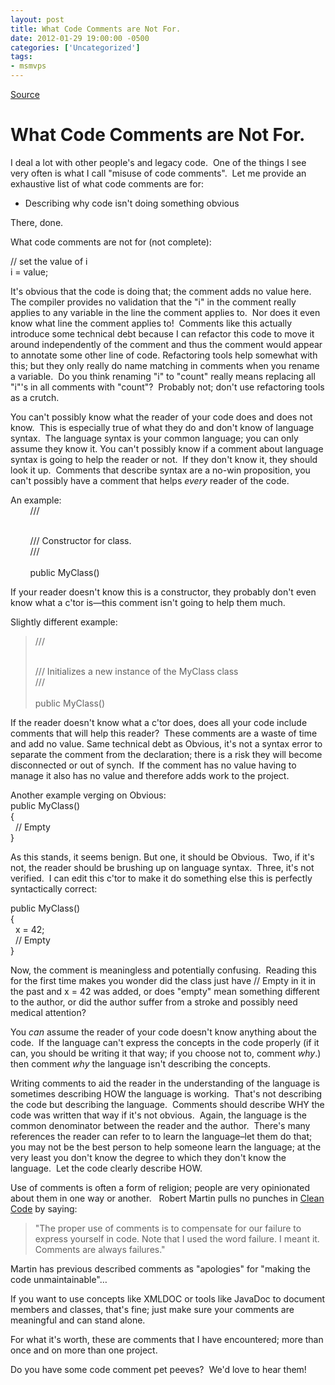 ```yaml
---
layout: post
title: What Code Comments are Not For.
date: 2012-01-29 19:00:00 -0500
categories: ['Uncategorized']
tags:
- msmvps
---
```

[Source](http://blogs.msmvps.com/peterritchie/2012/01/30/what-code-comments-are-not-for/ "Permalink to What Code Comments are Not For.")

# What Code Comments are Not For.

I deal a lot with other people's and legacy code.  One of the things I see very often is what I call "misuse of code comments".  Let me provide an exhaustive list of what code comments are for:

* Describing why code isn't doing something obvious

There, done.

What code comments are not for (not complete):

// set the value of i   
i = value;

It's obvious that the code is doing that; the comment adds no value here.  The compiler provides no validation that the "i" in the comment really applies to any variable in the line the comment applies to.  Nor does it even know what line the comment applies to!  Comments like this actually introduce some technical debt because I can refactor this code to move it around independently of the comment and thus the comment would appear to annotate some other line of code. Refactoring tools help somewhat with this; but they only really do name matching in comments when you rename a variable.  Do you think renaming "i" to "count" really means replacing all "i"'s in all comments with "count"?  Probably not; don't use refactoring tools as a crutch.

You can't possibly know what the reader of your code does and does not know.  This is especially true of what they do and don't know of language syntax.  The language syntax is your common language; you can only assume they know it. You can't possibly know if a comment about language syntax is going to help the reader or not.  If they don't know it, they should look it up.  Comments that describe syntax are a no-win proposition, you can't possibly have a comment that helps _every_ reader of the code.

An example:   
        /// <summary>   
        /// Constructor for class.   
        /// </summary>   
        public MyClass()

If your reader doesn't know this is a constructor, they probably don't even know what a c'tor is—this comment isn't going to help them much.  

Slightly different example:

> /// <summary>   
/// Initializes a new instance of the MyClass class   
/// </summary>   
public MyClass()

If the reader doesn't know what a c'tor does, does all your code include comments that will help this reader?  These comments are a waste of time and add no value. Same technical debt as Obvious, it's not a syntax error to separate the comment from the declaration; there is a risk they will become disconnected or out of synch.  If the comment has no value having to manage it also has no value and therefore adds work to the project.

Another example verging on Obvious:   
public MyClass()   
{   
  // Empty   
}

As this stands, it seems benign. But one, it should be Obvious.  Two, if it's not, the reader should be brushing up on language syntax.  Three, it's not verified.  I can edit this c'tor to make it do something else this is perfectly syntactically correct:

public MyClass()   
{   
  x = 42;   
  // Empty   
}

Now, the comment is meaningless and potentially confusing.  Reading this for the first time makes you wonder did the class just have // Empty in it in the past and x = 42 was added, or does "empty" mean something different to the author, or did the author suffer from a stroke and possibly need medical attention?

You _can_ assume the reader of your code doesn't know anything about the code.  If the language can't express the concepts in the code properly (if it can, you should be writing it that way; if you choose not to, comment _why_.) then comment _why_ the language isn't describing the concepts.

Writing comments to aid the reader in the understanding of the language is sometimes describing HOW the language is working.  That's not describing the code but describing the language.  Comments should describe WHY the code was written that way if it's not obvious.  Again, the language is the common denominator between the reader and the author.  There's many references the reader can refer to to learn the language–let them do that; you may not be the best person to help someone learn the language; at the very least you don't know the degree to which they don't know the language.  Let the code clearly describe HOW.

Use of comments is often a form of religion; people are very opinionated about them in one way or another.   Robert Martin pulls no punches in [Clean Code][1] by saying:

> "The proper use of comments is to compensate for our failure to express yourself in code. Note that I used the word failure. I meant it. Comments are always failures."

Martin has previous described comments as "apologies" for "making the code unmaintainable"…

If you want to use concepts like XMLDOC or tools like JavaDoc to document members and classes, that's fine; just make sure your comments are meaningful and can stand alone.

For what it's worth, these are comments that I have encountered; more than once and on more than one project.

Do you have some code comment pet peeves?  We'd love to hear them!

[1]: http://bit.ly/yBatMT

